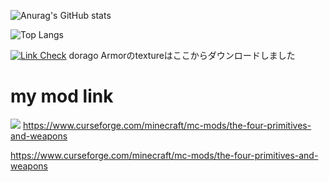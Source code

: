 ![Anurag's GitHub stats](https://github-readme-stats.vercel.app/api?username=hrmcngs&show_icons=true&theme=dark)

![Top Langs](https://github-readme-stats.vercel.app/api/top-langs/?username=hrmcngs&layout=compact)

[![Link Check](https://github.com/janosh/awesome-normalizing-flows/actions/workflows/link-check.yml/badge.svg)](https://github.com/GitPois1x/DragonLoot/tree/1.20/src/main/resources/assets/dragonloot/textures)
dorago Armorのtextureはここからダウンロードしました

# my mod link


![]([https://cf.way2muchnoise.eu/mods/the-four-primitives-and-weapons.svg])
https://www.curseforge.com/minecraft/mc-mods/the-four-primitives-and-weapons

https://www.curseforge.com/minecraft/mc-mods/the-four-primitives-and-weapons

